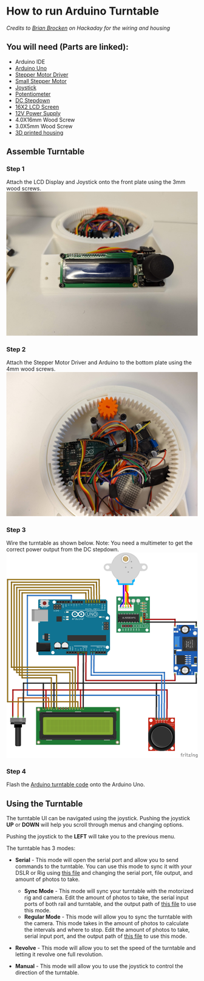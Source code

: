 # How to run Arduino Turntable
*Credits to [Brian Brocken](https://hackaday.io/project/168301/components) on Hackaday for the wiring and housing*
## You will need (Parts are linked):
* Arduino IDE
* [Arduino Uno](https://store-usa.arduino.cc/products/arduino-uno-rev3)
* [Stepper Motor Driver](https://www.makerfabs.com/uln2003-stepper-motor-driver.html)
* [Small Stepper Motor](https://www.adafruit.com/product/858)
* [Joystick](https://usa.banggood.com/JoyStick-Module-Shield-2_54mm-5-pin-Biaxial-Buttons-Rocker-for-PS2-Joystick-Game-Controller-Sensor-p-1566502.html?imageAb=1&rmmds=search&cur_warehouse=CN&akmClientCountry=America&a=1658158516.793&akmClientCountry=America)
* [Potentiometer](https://www.adafruit.com/product/4133)
* [DC Stepdown](https://www.banggood.com/LM2596-DC-DC-Verstellbar-Step-Down-Schaltregler-Power-Supply-Module-p-88252.html?p=E01411629100201406T1&custlinkid=255154&cur_warehouse=CN)
* [16X2 LCD Screen](https://www.adafruit.com/product/1447)
* [12V Power Supply](https://www.adafruit.com/product/798?gclid=Cj0KCQjwidSWBhDdARIsAIoTVb1DXxjJjmb-enC65o3dptGDhoo0HTmImXi5Flr680zAtAWfCA0VjS0aAuKeEALw_wcB)
* 4.0X16mm Wood Screw
* 3.0X5mm Wood Screw
* [3D printed housing](https://hackaday.io/project/168301/components)
## Assemble Turntable
### Step 1
Attach the LCD Display and Joystick onto the front plate using the 3mm wood screws.
![Front Plate Wiring](frontwiring.jpg)

### Step 2
Attach the Stepper Motor Driver and Arduino to the bottom plate using the 4mm wood screws.
![Screwed in Arduino](bottomplate.jpg)
### Step 3
Wire the turntable as shown below. Note: You need a multimeter to get the correct power output from the DC stepdown.
![Wiring Diagram](Arduino_Turntable.jpg)

### Step 4
Flash the [Arduino turntable code](Turntable.ino) onto the Arduino Uno.

## Using the Turntable
The turntable UI can be navigated using the joystick. Pushing the joystick **UP** or **DOWN** will help you scroll through menus and changing options.

Pushing the joystick to the **LEFT** will take you to the previous menu.

The turntable has 3 modes:
* **Serial** - This mode will open the serial port and allow you to send commands to the turntable. You can use this mode to sync it with your DSLR or Rig using [this file](../turntablecamerarig.py) and changing the serial port, file output, and amount of photos to take.
  * **Sync Mode** - This mode will sync your turntable with the motorized rig and camera. Edit the amount of photos to take, the serial input ports of both rail and turntable, and the output path of [this file](syncmode.py) to use this mode.
  * **Regular Mode** - This mode will allow you to sync the turntable with the camera. This mode takes in the amount of photos to calculate the intervals and where to stop. Edit the amount of photos to take, serial input port, and the output path of [this file](camerarig.py) to use this mode. 
* **Revolve** - This mode will allow you to set the speed of the turntable and letting it revolve one full revolution.

* **Manual** - This mode will allow you to use the joystick to control the direction of the turntable.